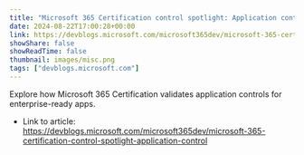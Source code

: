 ```yaml
---
title: "Microsoft 365 Certification control spotlight: Application control"
date: 2024-08-22T17:00:28+00:00
link: https://devblogs.microsoft.com/microsoft365dev/microsoft-365-certification-control-spotlight-application-control
showShare: false
showReadTime: false
thumbnail: images/misc.png
tags: ["devblogs.microsoft.com"]
---
```

Explore how Microsoft 365 Certification validates application controls for enterprise-ready apps.

- Link to article: https://devblogs.microsoft.com/microsoft365dev/microsoft-365-certification-control-spotlight-application-control